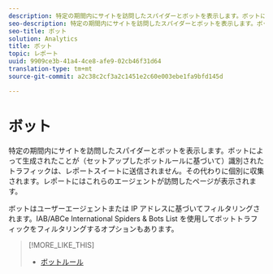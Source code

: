 ```yaml
---
description: 特定の期間内にサイトを訪問したスパイダーとボットを表示します。ボットによって生成されたことが（セットアップしたボットルールに基づいて）識別されたトラフィックは、レポートスイートに送信されません。その代わりに個別に収集されます。レポートにはこれらのエージェントが訪問したページが表示されます。
seo-description: 特定の期間内にサイトを訪問したスパイダーとボットを表示します。ボットによって生成されたことが（セットアップしたボットルールに基づいて）識別されたトラフィックは、レポートスイートに送信されません。その代わりに個別に収集されます。レポートにはこれらのエージェントが訪問したページが表示されます。
seo-title: ボット
solution: Analytics
title: ボット
topic: レポート
uuid: 9909ce3b-41a4-4ce8-afe9-02cb46f31d64
translation-type: tm+mt
source-git-commit: a2c38c2cf3a2c1451e2c60e003ebe1fa9bfd145d

---
```



# ボット

特定の期間内にサイトを訪問したスパイダーとボットを表示します。ボットによって生成されたことが（セットアップしたボットルールに基づいて）識別されたトラフィックは、レポートスイートに送信されません。その代わりに個別に収集されます。レポートにはこれらのエージェントが訪問したページが表示されます。

ボットはユーザーエージェントまたは IP アドレスに基づいてフィルタリングされます。IAB/ABCe International Spiders &amp; Bots List を使用してボットトラフィックをフィルタリングするオプションもあります。

>[!MORE_LIKE_THIS]
>
>* [ボットルール](https://marketing.adobe.com/resources/help/en_US/admin/c_bot_rules.html)

